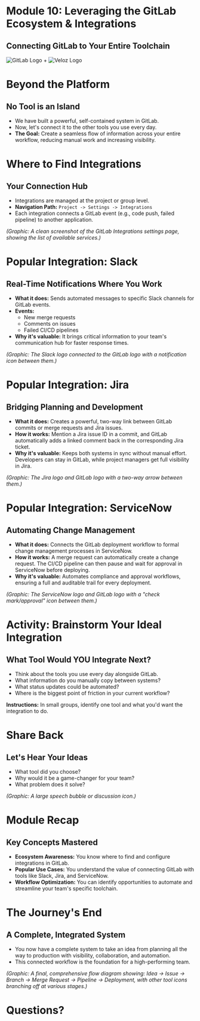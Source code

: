 # **Module 10: Leveraging the GitLab Ecosystem & Integrations**

## **Connecting GitLab to Your Entire Toolchain**

![GitLab Logo](https://about.gitlab.com/images/press/logo/png/gitlab-icon-rgb.png) + ![Veloz Logo](https://img1.wsimg.com/isteam/ip/55a4d049-b669-44b1-befb-5cbb852ac163/Veloz-Logo.svg/:/rs=w:59,h:59,cg:true,m/cr=w:59,h:59/qt=q:100/ll)


# **Beyond the Platform**

## **No Tool is an Island**

* We have built a powerful, self-contained system in GitLab.  
* Now, let's connect it to the other tools you use every day.  
* **The Goal:** Create a seamless flow of information across your entire workflow, reducing manual work and increasing visibility.

# **Where to Find Integrations**

## **Your Connection Hub**

* Integrations are managed at the project or group level.  
* **Navigation Path:** `Project -> Settings -> Integrations`  
* Each integration connects a GitLab event (e.g., code push, failed pipeline) to another application.

*(Graphic: A clean screenshot of the GitLab Integrations settings page, showing the list of available services.)*

# **Popular Integration: Slack**

## **Real-Time Notifications Where You Work**

* **What it does:** Sends automated messages to specific Slack channels for GitLab events.  
* **Events:**  
  * New merge requests  
  * Comments on issues  
  * Failed CI/CD pipelines  
* **Why it's valuable:** It brings critical information to your team's communication hub for faster response times.

*(Graphic: The Slack logo connected to the GitLab logo with a notification icon between them.)*

# **Popular Integration: Jira**

## **Bridging Planning and Development**

* **What it does:** Creates a powerful, two-way link between GitLab commits or merge requests and Jira issues.  
* **How it works:** Mention a Jira issue ID in a commit, and GitLab automatically adds a linked comment back in the corresponding Jira ticket.  
* **Why it's valuable:** Keeps both systems in sync without manual effort. Developers can stay in GitLab, while project managers get full visibility in Jira.

*(Graphic: The Jira logo and GitLab logo with a two-way arrow between them.)*

# **Popular Integration: ServiceNow**

## **Automating Change Management**

* **What it does:** Connects the GitLab deployment workflow to formal change management processes in ServiceNow.  
* **How it works:** A merge request can automatically create a change request. The CI/CD pipeline can then pause and wait for approval in ServiceNow before deploying.  
* **Why it's valuable:** Automates compliance and approval workflows, ensuring a full and auditable trail for every deployment.

*(Graphic: The ServiceNow logo and GitLab logo with a "check mark/approval" icon between them.)*

# **Activity: Brainstorm Your Ideal Integration**

## **What Tool Would YOU Integrate Next?**

* Think about the tools you use every day alongside GitLab.  
* What information do you manually copy between systems?  
* What status updates could be automated?  
* Where is the biggest point of friction in your current workflow?

**Instructions:** In small groups, identify one tool and what you'd want the integration to do.

# **Share Back**

## **Let's Hear Your Ideas**

* What tool did you choose?  
* Why would it be a game-changer for your team?  
* What problem does it solve?

*(Graphic: A large speech bubble or discussion icon.)*

# **Module Recap**

## **Key Concepts Mastered**

* **Ecosystem Awareness:** You know where to find and configure integrations in GitLab.  
* **Popular Use Cases:** You understand the value of connecting GitLab with tools like Slack, Jira, and ServiceNow.  
* **Workflow Optimization:** You can identify opportunities to automate and streamline your team's specific toolchain.

# **The Journey's End**

## **A Complete, Integrated System**

* You now have a complete system to take an idea from planning all the way to production with visibility, collaboration, and automation.  
* This connected workflow is the foundation for a high-performing team.

*(Graphic: A final, comprehensive flow diagram showing: Idea \-\> Issue \-\> Branch \-\> Merge Request \-\> Pipeline \-\> Deployment, with other tool icons branching off at various stages.)*

# **Questions?**
